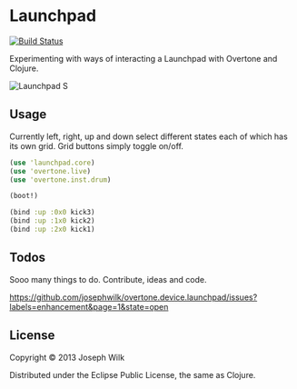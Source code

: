 # Launchpad

[![Build Status](https://travis-ci.org/josephwilk/overtone.device.launchpad.png)](https://travis-ci.org/josephwilk/overtone.device.launchpad)

Experimenting with ways of interacting a Launchpad with Overtone and Clojure.

![Launchpad S](http://s10.postimg.org/mj3szi1i1/launchpad_s.jpg)

## Usage

Currently left, right, up and down select different states each of which has its own grid.
Grid buttons simply toggle on/off.

```clojure
(use 'launchpad.core)
(use 'overtone.live)
(use 'overtone.inst.drum)

(boot!)

(bind :up :0x0 kick3)
(bind :up :1x0 kick2)
(bind :up :2x0 kick1)
```

## Todos

Sooo many things to do. Contribute, ideas and code.

https://github.com/josephwilk/overtone.device.launchpad/issues?labels=enhancement&page=1&state=open


## License

Copyright © 2013 Joseph Wilk

Distributed under the Eclipse Public License, the same as Clojure.
